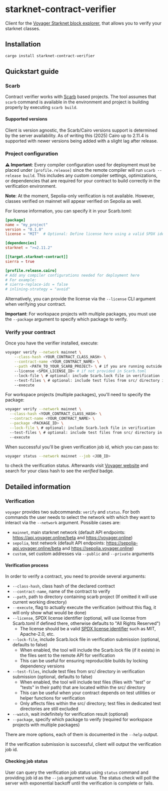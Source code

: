 # starknet-contract-verifier

Client for the [Voyager Starknet block explorer](https://voyager.online), that allows you to verify your starknet classes.

## Installation

```bash
cargo install starknet-contract-verifier
```

## Quickstart guide

### Scarb

Contract verifier works with [Scarb](https://docs.swmansion.com/scarb) based projects. The tool assumes that `scarb` command is available in the environment and project is building properly by executing `scarb build`.

#### Supported versions

Client is version agnostic, the Scarb/Cairo versions support is determined by the server availability. As of writing this (2025) Cairo up to 2.11.4 is supported with newer versions being added with a slight lag after release.

### Project configuration

**⚠️ Important**: Every compiler configuration used for deployment must be placed under `[profile.release]` since the remote compiler will run `scarb --release build`. This includes any custom compiler settings, optimizations, or dependencies that are required for your contract to build correctly in the verification environment.

**Note**: At the moment, Sepolia-only verification is not available. However, classes verified on mainnet will appear verified on Sepolia as well.

For license information, you can specify it in your Scarb.toml:

```toml
[package]
name = "my_project"
version = "0.1.0"
license = "MIT"  # Optional: Define license here using a valid SPDX identifier

[dependencies]
starknet = ">=2.11.2"

[[target.starknet-contract]]
sierra = true

[profile.release.cairo]
# Add any compiler configurations needed for deployment here
# For example:
# sierra-replace-ids = false
# inlining-strategy = "avoid"
```

Alternatively, you can provide the license via the `--license` CLI argument when verifying your contract.

**Important**: For workspace projects with multiple packages, you must use the `--package` argument to specify which package to verify.

### Verify your contract

Once you have the verifier installed, execute:

```bash
voyager verify --network mainnet \
    --class-hash <YOUR_CONTRACT_CLASS_HASH> \
    --contract-name <YOUR_CONTRACT_NAME> \
    --path <PATH_TO_YOUR_SCARB_PROJECT> \ # if you are running outside project root
    --license <SPDX_LICENSE_ID> # if not provided in Scarb.toml
    --lock-file \ # optional: include Scarb.lock file in verification
    --test-files \ # optional: include test files from src/ directory in verification
    --execute
```

For workspace projects (multiple packages), you'll need to specify the package:

```bash
voyager verify --network mainnet \
  --class-hash <YOUR_CONTRACT_CLASS_HASH> \
  --contract-name <YOUR_CONTRACT_NAME> \
  --package <PACKAGE_ID> \
  --lock-file \ # optional: include Scarb.lock file in verification
  --test-files \ # optional: include test files from src/ directory in verification
  --execute
```

When successful you'll be given verification job id, which you can pass to:

```bash
voyager status --network mainnet --job <JOB_ID>
```

to check the verification status. Afterwards visit [Voyager website](https://sepolia.voyager.online/) and search for your class hash to see the *verified* badge.

## Detailed information

### Verification

`voyager` provides two subcommands: `verify` and `status`. For both commands the user needs to select the network with which they want to interact via the `--network` argument. Possible cases are:

- `mainnet`, main starknet network (default API endpoints: <https://api.voyager.online/beta> and <https://voyager.online>)
- `sepolia`, test network (default API endpoints: <https://sepolia-api.voyager.online/beta> and <https://sepolia.voyager.online>)
- `custom`, set custom addresses via `--public` and `--private` arguments

#### Verification process

In order to verify a contract, you need to provide several arguments:

- `--class-hash`, class hash of the declared contract
- `--contract-name`, name of the contract to verify
- `--path`, path to directory containing scarb project (If omitted it will use current working directory)
- `--execute`, flag to actually execute the verification (without this flag, it will only show what would be done)
- `--license`, SPDX license identifier (optional, will use license from Scarb.toml if defined there, otherwise defaults to "All Rights Reserved")
  - The license should be a valid [SPDX license identifier](https://spdx.org/licenses/) such as MIT, Apache-2.0, etc.
- `--lock-file`, include Scarb.lock file in verification submission (optional, defaults to false)
  - When enabled, the tool will include the Scarb.lock file (if it exists) in the files sent to the remote API for verification
  - This can be useful for ensuring reproducible builds by locking dependency versions
- `--test-files`, include test files from src/ directory in verification submission (optional, defaults to false)
  - When enabled, the tool will include test files (files with "test" or "tests" in their path) that are located within the src/ directory
  - This can be useful when your contract depends on test utilities or helper functions for verification
  - Only affects files within the src/ directory; test files in dedicated test directories are still excluded
- `--watch`, wait indefinitely for verification result (optional)
- `--package`, specify which package to verify (required for workspace projects with multiple packages)

There are more options, each of them is documented in the `--help` output.

If the verification submission is successful, client will output the verification job id.

#### Checking job status

User can query the verification job status using `status` command and providing job id as the `--job` argument value. The status check will poll the server with exponential backoff until the verification is complete or fails.
